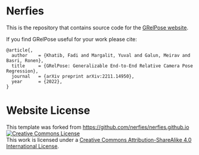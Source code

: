 # Nerfies

This is the repository that contains source code for the [GRelPose website](https://fadikhateeb.github.io/GRelPose/).

If you find GRelPose useful for your work please cite:
```
@article{,
  author    = {Khatib, Fadi and Margalit, Yuval and Galun, Meirav and Basri, Ronen},
  title     = {GRelPose: Generalizable End-to-End Relative Camera Pose Regression},
  journal   = {arXiv preprint arXiv:2211.14950},
  year      = {2022},
}
```

# Website License
This template was forked from https://github.com/nerfies/nerfies.github.io
<a rel="license" href="http://creativecommons.org/licenses/by-sa/4.0/"><img alt="Creative Commons License" style="border-width:0" src="https://i.creativecommons.org/l/by-sa/4.0/88x31.png" /></a><br />This work is licensed under a <a rel="license" href="http://creativecommons.org/licenses/by-sa/4.0/">Creative Commons Attribution-ShareAlike 4.0 International License</a>.